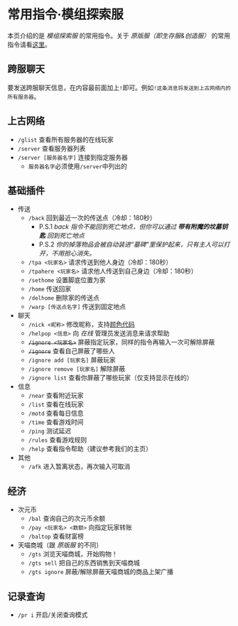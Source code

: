 [survival]: /mc-servers/survival.md
[creative]: /mc-servers/creative.md
[modded]: /mc-servers/modded.md

# 常用指令·模组探索服

本页介绍的是 *模组探索服* 的常用指令。关于 *原版服（即生存服&创造服）* 的常用指令请看[这里](/welcome/commands.md)。

## 跨服聊天

要发送跨服聊天信息，在内容最前面加上`!`即可。例如`!这条消息将发送到上古网络内的所有服务器`。

## 上古网络

- `/glist` 查看所有服务器的在线玩家
- `/server` 查看服务器列表
- `/server [服务器名字]` 连接到指定服务器
  - `服务器名字`必须使用`/server`中列出的

## 基础插件

- 传送
  - `/back` 回到最近一次的传送点（冷却：180秒）
    - P.S.1 *back 指令不能回到死亡地点，但你可以通过 **带有附魔的坟墓钥匙** 回到死亡地点*
    - P.S.2 *你的掉落物品会被自动装进“墓碑”里保护起来，只有主人可以打开，不用担心消失。*
  - `/tpa <玩家名>` 请求传送到他人身边（冷却：180秒）
  - `/tpahere <玩家名>` 请求他人传送到自己身边（冷却：180秒）
  - `/sethome` 设置脚底位置为家
  - `/home` 传送回家
  - `/delhome` 删除家的传送点
  - `/warp [传送点名字]` 传送到固定地点
- 聊天
  - `/nick <昵称>` 修改昵称，支持[颜色代码](/plugins/chatutil.md)
  - `/helpop <信息>` 向 *在线* 管理员发送消息来请求帮助
  - ~~`/ignore <玩家名>`~~ 屏蔽指定玩家，同样的指令再输入一次可解除屏蔽
  - ~~`/ignore`~~ 查看自己屏蔽了哪些人
  - `/ignore add [玩家名]` 屏蔽玩家
  - `/ignore remove [玩家名]` 解除屏蔽
  - `/ignore list` 查看你屏蔽了哪些玩家（仅支持显示在线的）
- 信息
  - `/near` 查看附近玩家
  - `/list` 查看在线玩家
  - `/motd` 查看每日信息
  - `/time` 查看游戏时间
  - `/ping` 测试延迟
  - `/rules` 查看游戏规则
  - `/help` 查看指令帮助（建议参考我们的主页）
- 其他
  - `/afk` 进入暂离状态，再次输入可取消

## 经济

- 次元币
  - `/bal` 查询自己的次元币余额
  - `/pay <玩家名> <数额>` 向指定玩家转账
  - `/baltop` 查看财富榜
- 天喵商城（跟 *原版服* 的不同）
  - `/gts` 浏览天喵商城，开始购物！
  - `/gts sell` 把自己的东西销售到天喵商城
  - `/gts ignore` 屏蔽/解除屏蔽天喵商城的商品上架广播

## 记录查询

- `/pr i` 开启/关闭查询模式
